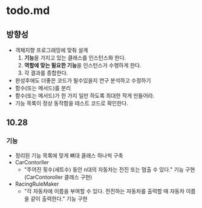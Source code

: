 # todo.md

## 방향성

- 객체지향 프로그래밍에 맞춰 설계
    1. **기능**을 가지고 있는 클래스를 인스턴스화 한다.
    2. **역할에 맞는 필요한 기능**을 인스턴스가 수행하게 한다.
    3. 각 결과를 종합한다.
- 완성후에도 더좋은 코드가 될수있을지 연구 분석하고 수정하기
- 함수(또는 메서드)를 분리
- 함수(또는 메서드)가 한 가지 일만 하도록 최대한 작게 만들어라.
- 기능 목록이 정상 동작함을 테스트 코드로 확인한다.

## **10.28**

### 기능

- 정리된 기능 목록에 맞게 뼈대 클래스 하나씩 구축
- CarContorller
  - "주어진 횟수(세트수) 동안 n대의 자동차는 전진 또는 멈출 수 있다." 기능 구현(CarContoroller 클래스 구현)
- RacingRuleMaker
  - "각 자동차에 이름을 부여할 수 있다. 전진하는 자동차를 출력할 때 자동차 이름을 같이 출력한다." 기능 구현


